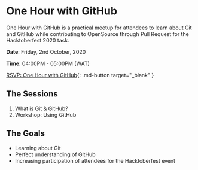 # One Hour with GitHub

One Hour with GitHub is a practical meetup for attendees to learn about Git and GitHub while contributing to OpenSource through Pull Request for the Hacktoberfest 2020 task.

**Date**: Friday, 2nd October, 2020

**Time**: 04:00PM - 05:00PM (WAT)

[RSVP: One Hour with GitHub](https://dsc.community.dev/events/details/developer-student-clubs-ekiti-state-university-presents-one-hour-with-github){: .md-button target="_blank" }

## The Sessions

1. What is Git & GitHub?
2. Workshop: Using GitHub

## The Goals

- Learning about Git
- Perfect understanding of GitHub
- Increasing participation of attendees for the Hacktoberfest event